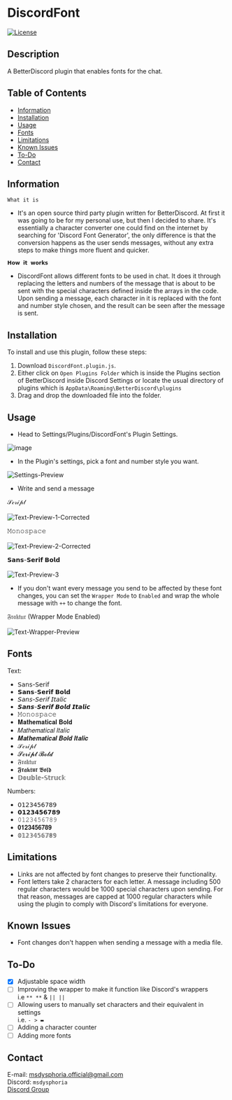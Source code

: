 # DiscordFont

[![License](https://img.shields.io/badge/license-Ms._Dysphoria-blue.svg)](LICENSE)

## Description

A BetterDiscord plugin that enables fonts for the chat.

## Table of Contents
- [Information](#information)
- [Installation](#installation)
- [Usage](#usage)
- [Fonts](#fonts)
- [Limitations](#limitations)
- [Known Issues](#knownissues)
- [To-Do](#to-do)
- [Contact](#contact)

## Information
`What it is` <br />
- It's an open source third party plugin written for BetterDiscord. At first it was going to be for my personal use, but then I decided to share. It's essentially a character converter one could find on the internet by searching for 'Discord Font Generator', the only difference is that the conversion happens as the user sends messages, without any extra steps to make things more fluent and quicker.
 
`𝗛𝗼𝘄 𝗶𝘁 𝘄𝗼𝗿𝗸𝘀` <br />
- DiscordFont allows different fonts to be used in chat. It does it through replacing the letters and numbers of the message that is about to be sent with the special characters defined inside the arrays in the code. Upon sending a message, each character in it is replaced with the font and number style chosen, and the result can be seen after the message is sent.
   
## Installation

To install and use this plugin, follow these steps:

1. Download `DiscordFont.plugin.js`.
2. Either click on `Open Plugins Folder` which is inside the Plugins section of BetterDiscord inside Discord Settings or locate the usual directory of plugins which is `AppData\Roaming\BetterDiscord\plugins`
3. Drag and drop the downloaded file into the folder.

## Usage
- Head to Settings/Plugins/DiscordFont's Plugin Settings.
  
![image](https://github.com/MsDysphoria/DiscordFont/assets/93496667/d7e4df74-85df-4ceb-bf7f-818117d39233)

- In the Plugin's settings, pick a font and number style you want.

![Settings-Preview](https://github.com/MsDysphoria/DiscordFont/assets/93496667/237f5741-ab5a-4788-bf36-c76d521c41eb)

- Write and send a message

𝒮𝒸𝓇𝒾𝓅𝓉<br /><br />
![Text-Preview-1-Corrected](https://github.com/MsDysphoria/DiscordFont/assets/93496667/1dd8d30f-1a80-49df-ae1f-984780e27283)

𝙼𝚘𝚗𝚘𝚜𝚙𝚊𝚌𝚎<br /><br />
![Text-Preview-2-Corrected](https://github.com/MsDysphoria/DiscordFont/assets/93496667/d0eef6af-54c3-4a86-a1d0-4e92fbd6ff63)

𝗦𝗮𝗻𝘀-𝗦𝗲𝗿𝗶𝗳 𝗕𝗼𝗹𝗱<br /><br />
![Text-Preview-3](https://github.com/MsDysphoria/DiscordFont/assets/93496667/d5c73edf-35ba-40e7-9ddf-08d719c2f55d)

- If you don't want every message you send to be affected by these font changes, you can set the `Wrapper Mode` to `Enabled` and wrap the whole message with `++` to change the font.

𝔉𝔯𝔞𝔨𝔱𝔲𝔯 (Wrapper Mode Enabled)<br /><br />
![Text-Wrapper-Preview](https://github.com/MsDysphoria/DiscordFont/assets/93496667/fab017a8-6ca8-4c62-8e74-57b131f96ff1)


## Fonts
Text:
- 𝖲𝖺𝗇𝗌-𝖲𝖾𝗋𝗂𝖿
- 𝗦𝗮𝗻𝘀-𝗦𝗲𝗿𝗶𝗳 𝗕𝗼𝗹𝗱
- 𝘚𝘢𝘯𝘴-𝘚𝘦𝘳𝘪𝘧 𝘐𝘵𝘢𝘭𝘪𝘤
- 𝙎𝙖𝙣𝙨-𝙎𝙚𝙧𝙞𝙛 𝘽𝙤𝙡𝙙 𝙄𝙩𝙖𝙡𝙞𝙘
- 𝙼𝚘𝚗𝚘𝚜𝚙𝚊𝚌𝚎
- 𝐌𝐚𝐭𝐡𝐞𝐦𝐚𝐭𝐢𝐜𝐚𝐥 𝐁𝐨𝐥𝐝
- 𝑀𝑎𝑡ℎ𝑒𝑚𝑎𝑡𝑖𝑐𝑎𝑙 𝐼𝑡𝑎𝑙𝑖𝑐
- 𝑴𝒂𝒕𝒉𝒆𝒎𝒂𝒕𝒊𝒄𝒂𝒍 𝑩𝒐𝒍𝒅 𝑰𝒕𝒂𝒍𝒊𝒄
- 𝒮𝒸𝓇𝒾𝓅𝓉
- 𝓢𝓬𝓻𝓲𝓹𝓽 𝓑𝓸𝓵𝓭
- 𝔉𝔯𝔞𝔨𝔱𝔲𝔯
- 𝕱𝖗𝖆𝖐𝖙𝖚𝖗 𝕭𝖔𝖑𝖉
- 𝔻𝕠𝕦𝕓𝕝𝕖-𝕊𝕥𝕣𝕦𝕔𝕜

Numbers:
- 𝟢𝟣𝟤𝟥𝟦𝟧𝟨𝟩𝟪𝟫
- 𝟬𝟭𝟮𝟯𝟰𝟱𝟲𝟳𝟴𝟵
- 𝟶𝟷𝟸𝟹𝟺𝟻𝟼𝟽𝟾𝟿
- 𝟎𝟏𝟐𝟑𝟒𝟓𝟔𝟕𝟖𝟗
- 𝟘𝟙𝟚𝟛𝟜𝟝𝟞𝟟𝟠𝟡
  
## Limitations
- Links are not affected by font changes to preserve their functionality.
- Font letters take 2 characters for each letter. A message including 500 regular characters would be 1000 special characters upon sending. For that reason, messages are capped at 1000 regular characters while using the plugin to comply with Discord's limitations for everyone.
  
## Known Issues
- Font changes don't happen when sending a message with a media file.

## To-Do
- [x] Adjustable space width
- [ ] Improving the wrapper to make it function like Discord's wrappers<br />
i.e `** **` & `|| ||`
- [ ] Allowing users to manually set characters and their equivalent in settings<br />
i.e. `- > ▬`
- [ ] Adding a character counter
- [ ] Adding more fonts
## Contact
E-mail: msdysphoria.official@gmail.com<br />
Discord: `msdysphoria`<br />
[Discord Group](https://discord.gg/r8VVXuYVTa)
